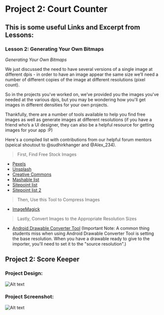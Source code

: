 # Project 2: Court Counter

## This is some useful Links and Excerpt from Lessons:

### Lesson 2: Generating Your Own Bitmaps

*Generating Your Own Bitmaps*

We just discussed the need to have several versions of a single image at different dpis - in order to have an image appear the same size we’ll need a number of different copies of the image at different resolutions (pixel count).

So in the projects you've worked on, we’ve provided you the images you've needed at the various dpis, but you may be wondering how you'll get images in different densities for your own projects.

Thankfully, there are a number of tools available to help you find free images as well as generate images at different resolutions (if you have a friend who’s a UI designer, they can also be a helpful resource for getting images for your app :P)

Here's a compiled list with contributions from our helpful forum mentors (speical shoutout to @sudhirkhanger and @Alex_234).

>  First, Find Free Stock Images

- [Pexels](https://www.pexels.com/)
- [Unsplash](https://unsplash.com/)
- [Creative Commons](https://search.creativecommons.org/)
- [Mashable list](https://mashable.com/2013/10/03/video-assets-creative-commons/#ROSbOEWDgiq3)
- [Sitepoint list](https://www.sitepoint.com/5-sites-fantastic-creative-commons-design-resources/)
- [Sitepoint list 2](https://www.sitepoint.com/creative-commons-sources/)

> Then, Use this Tool to Compress Images
- [ImageMagick](https://www.imagemagick.org/script/index.php)

> Lastly, Convert Images to the Appropriate Resolution Sizes
- [Android Drawable Converter Tool](https://plugins.jetbrains.com/plugin/7658-android-drawable-importer) (Important Note: A common thing students miss when using Android Drawable Converter Tool is setting the base resolution. When you have a drawable ready to give to the importer, you'll need to set it to the "source resolution".)


## Project 2: Score Keeper

### Project Design:
![Alt text](https://github.com/doct0rX/Udacity/blob/master/Android/AndroidBasicsbyGoogleNanodegreeProgram/p2-court-counter/screens/IMG_4638.JPG)

### Project Screenshot:
![Alt text](https://github.com/doct0rX/Udacity/blob/master/Android/AndroidBasicsbyGoogleNanodegreeProgram/p2-court-counter/screens/Screenshot_1519597607.png)